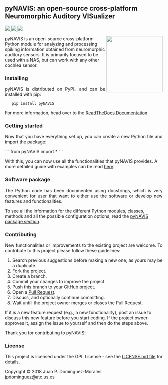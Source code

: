 ## pyNAVIS: an open-source cross-platform Neuromorphic Auditory VISualizer


<p>
<a href="http://www.gnu.org/licenses/gpl-3.0">
<img src="https://img.shields.io/badge/License-GPL%20v3-blue.svg"/>
</a>
<a href="https://pypi.python.org/pypi/pyNAVIS">
<img src="https://img.shields.io/pypi/v/pyNAVIS.svg"/>
</a>
<a href="https://pynavis.readthedocs.io/en/latest">
<img src="https://readthedocs.org/projects/pynavis/badge/?version=latest"/>
</a>
</p>



<p>
<img align="right" height="180" width="180"  src="https://github.com/jpdominguez/pyNAVIS/blob/master/images/wiki-images/pynavis_logo.png"/>
pyNAVIS is an open-source cross-platform Python module for analyzing and processing spiking information obtained from neuromorphic auditory sensors. It is primarily focused to be used with a NAS, but can work with any other cochlea sensor.</p>
</p>





<h3>Installing</h3>

<p align="justify">
pyNAVIS is distributed on PyPI_ and can be installed with pip:
</p>

```
   pip install pyNAVIS
```

<p align="justify">
For more information, head over to the <a href="https://pynavis.readthedocs.io/en/latest/">ReadTheDocs Documentation</a>.
</p>





<h3>Getting started</h3>

<p align="justify">
Now that you have everything set up, you can create a new Python file and import the package:
</p>
```
   from pyNAVIS import *
```

With this, you can now use all the functionalities that pyNAVIS provides. A more detailed guide with examples can be read <a href="https://pynavis.readthedocs.io/en/latest/Getting%20started.html">here</a>.







<h3>Software package</h3>

<p align="justify">
The Python code has been documented using docstrings, which is very convenient for user that want to either use the software or develop new features and functionalities.

To see all the information for the different Python modules, classes, methods and all the possible configuration options, read the <a href="https://pynavis.readthedocs.io/en/latest/pyNAVIS.html">pyNAVIS package section</a>.

</p>





<h3>Contributing</h3>

<p align="justify">
New functionalities or improvements to the existing project are welcome. To contribute to this project please follow these guidelines:
<ol align="justify">
<li> Search previous suggestions before making a new one, as yours may be a duplicate.</li>
<li> Fork the project.</li>
<li> Create a branch.</li>
<li> Commit your changes to improve the project.</li>
<li> Push this branch to your GitHub project.</li>
<li> Open a <a href="https://github.com/jpdominguez/pyNAVIS/pulls">Pull Request</a>.</li>
<li> Discuss, and optionally continue committing.</li>
<li> Wait untill the project owner merges or closes the Pull Request.</li>
</ol>
If it is a new feature request (e.g., a new functionality), post an issue to discuss this new feature before you start coding. If the project owner approves it, assign the issue to yourself and then do the steps above.
</p>
<p align="justify">
Thank you for contributing to pyNAVIS!
</p>






<h3>License</h3>
<p align="justify">
This project is licensed under the GPL License - see the <a href="https://github.com/jpdominguez/pyNAVIS/blob/master/LICENSE">LICENSE.md file</a> for details.
</p>

<p align="justify">
Copyright © 2018 Juan P. Dominguez-Morales<br>  
<a href="mailto:jpdominguez@atc.us.es">jpdominguez@atc.us.es</a>
</p>